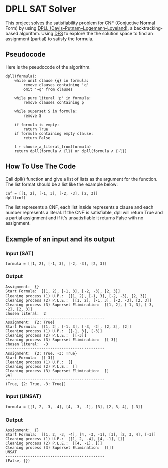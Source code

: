 # DPLL SAT Solver
This project solves the satisfiability problem for CNF (Conjuctive Normal Form) by using [DPLL (Davis–Putnam–Logemann–Loveland)](https://www.wikiwand.com/en/DPLL_algorithm), a backtracking-based algorithm. Using [DFS](https://www.wikiwand.com/en/Depth-first_search) to explore the the solution space to find an assignment (partial) to satisfy the formula.

## Pseudocode
Here is the pseudocode of the algorithm.
```
dpll(formula):
    while unit clause {q} in formula:
        remove clauses containing 'q'
        omit '¬q' from clauses

    while pure literal 'p' in formula:
        remove clauses containing p

    while superset S in formula:
        remove S

    if formula is empty:
        return True
    if formula containing empty clause:
        return False

    l ← choose_a_literal_from(formula)
    return dpll(formula ʌ {l}) or dpll(formula ʌ {¬l})
```
## How To Use The Code
Call dpll() function and give a list of lists as the argument for the function. The list format should be a list like the example below:
```
cnf = [[1, 2], [-1, 3], [-2, -3], [2, 3]]
dpll(cnf)
```
The list represents a CNF, each list inside represents a clause and each number represents a literal. If the CNF is satisfiable, dpll will return True and a partial assignment and if it's unsatisfiable it returns False with no assignment.

## Example of an input and its output
### Input (SAT)
```
formula = [[1, 2], [-1, 3], [-2, -3], [2, 3]]
```
### Output
```
Assignment:  {}
Start Formula:  [[1, 2], [-1, 3], [-2, -3], [2, 3]]
Cleaning process (1) U.P.:  [[1, 2], [-1, 3], [-2, -3], [2, 3]]
Cleaning process (2) P.L.E.:  [[1, 2], [-1, 3], [-2, -3], [2, 3]]
Cleaning process (3) Superset Elimination:  [[1, 2], [-1, 3], [-3, -2], [2, 3]]
chosen literal:  2
--------------------------------------------
Assignment:  {2: True}
Start Formula:  [[1, 2], [-1, 3], [-3, -2], [2, 3], [2]]
Cleaning process (1) U.P.:  [[-1, 3], [-3]]
Cleaning process (2) P.L.E.:  [[-3]]
Cleaning process (3) Superset Elimination:  [[-3]]
chosen literal:  -3
--------------------------------------------
Assignment:  {2: True, -3: True}
Start Formula:  [[-3]]
Cleaning process (1) U.P.:  []
Cleaning process (2) P.L.E.:  []
Cleaning process (3) Superset Elimination:  []
SAT
--------------------------------------------
(True, {2: True, -3: True})
```
### Input (UNSAT)
```
formula = [[1, 2, -3, -4], [4, -3, -1], [3], [2, 3, 4], [-3]]
```
### Output
```
Assignment:  {}
Start Formula:  [[1, 2, -3, -4], [4, -3, -1], [3], [2, 3, 4], [-3]]
Cleaning process (1) U.P.:  [[1, 2, -4], [4, -1], []]
Cleaning process (2) P.L.E.:  [[4, -1], []]
Cleaning process (3) Superset Elimination:  [[]]
UNSAT
--------------------------------------------
(False, {})
```

